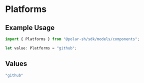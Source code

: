 # Platforms

## Example Usage

```typescript
import { Platforms } from "@polar-sh/sdk/models/components";

let value: Platforms = "github";
```

## Values

```typescript
"github"
```
